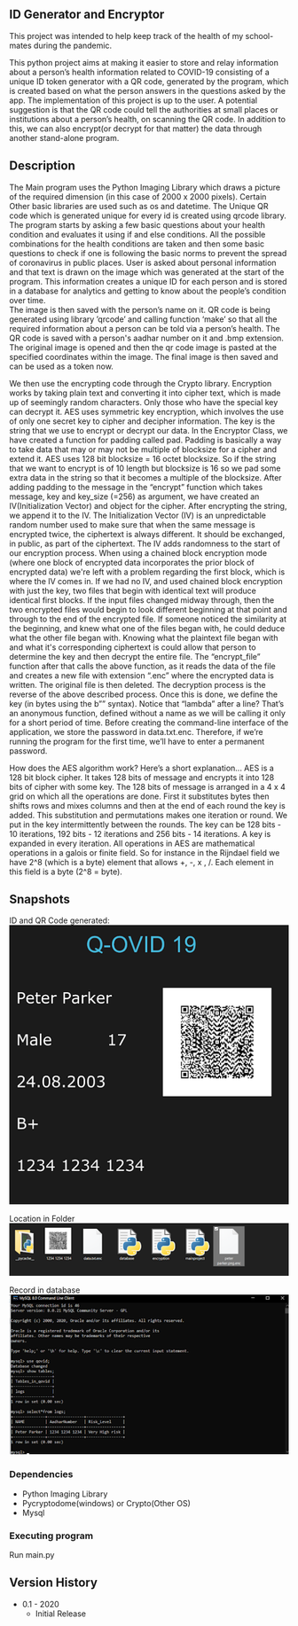 ## ID Generator and Encryptor


This project was intended to help keep track of the health of my school-mates during the pandemic.


This python project aims at making it easier to store and relay information about a person’s health information related to COVID-19 consisting of a unique ID token generator with a QR code, generated by the program, which is created based on what the person answers in the questions asked by the app. The implementation of this project is up to the user. A potential suggestion is that the QR code could tell the authorities at small places or institutions about a person’s health, on scanning the QR code. In addition to this, we can also encrypt(or decrypt for that matter) the data through another stand-alone program.

## Description

The Main program uses the Python Imaging Library which draws a picture of the required dimension (in this case of 2000 x 2000 pixels). Certain Other basic libraries are used such as os and datetime. The Unique QR code which is generated unique for every id is created using qrcode library.
 The program starts by asking a few basic questions about your health condition and evaluates it using if and else conditions. All the possible combinations for the health conditions are taken and then some basic questions to check if one is following the basic norms to prevent the spread of coronavirus in public places. 
User is asked about personal information and that text is drawn on the image which was generated at the start of the program. This information creates a unique ID for each person and is stored in a database for analytics and getting to know about the people’s condition over time.  
The image is then saved with the person’s name on it.
QR code is being generated using library ’qrcode’ and calling function ‘make’ so that all the required information about a person can be told via a person’s health. The QR code is saved with a person's aadhar number on it and .bmp extension.
The original image is opened and then the qr code image is pasted at the specified coordinates within the image.
The final image is then saved and can be used as a token now.

We then use the encrypting code through the Crypto library. Encryption works by taking plain text and converting it into cipher text, which is made up of seemingly random characters. Only those who have the special key can decrypt it. AES uses symmetric key encryption, which involves the use of only one secret key to cipher and decipher information. The key is the string that we use to encrypt or decrypt our data. 
In the Encryptor Class, we have created a function for padding called pad. Padding is basically a way to take data that may or may not be multiple of blocksize for a cipher and extend it. AES uses 128 bit blocksize = 16 octet blocksize. So if the string that we want to encrypt is of 10 length but blocksize is 16 so we pad some extra data in the string so that it becomes a multiple of the blocksize.
After adding padding to the message in the “encrypt” function which takes message, key and key_size (=256) as argument, we have created an IV(Initialization Vector) and object for the cipher. After encrypting the string, we append it to the IV. 
The Initialization Vector (IV) is an unpredictable random number used to make sure that when the same message is encrypted twice, the ciphertext is always different. It should be exchanged, in public, as part of the ciphertext. The IV adds randomness to the start of our encryption process. When using a chained block encryption mode (where one block of encrypted data incorporates the prior block of encrypted data) we're left with a problem regarding the first block, which is where the IV comes in.
If we had no IV, and used chained block encryption with just the key, two files that begin with identical text will produce identical first blocks. If the input files changed midway through, then the two encrypted files would begin to look different beginning at that point and through to the end of the encrypted file. If someone noticed the similarity at the beginning, and knew what one of the files began with, he could deduce what the other file began with. Knowing what the plaintext file began with and what it's corresponding ciphertext is could allow that person to determine the key and then decrypt the entire file.
The “encrypt_file” function after that calls the above function, as it reads the data of the file and creates a new file with extension “.enc” where the encrypted data is written. The original file is then deleted.
The decryption process is the reverse of the above described process.
Once this is done, we define the key (in bytes using the b”<string>”  syntax). Notice that “lambda” after a line? That’s an anonymous function, defined without a name as we will be calling it only for a short period of time.
Before creating the command-line interface of the application, we store the password in data.txt.enc. Therefore, if we’re running the program for the first time, we’ll have to enter a permanent password. 

How does the AES algorithm work? Here’s a short explanation...
AES is a 128 bit block cipher. It takes 128 bits of message and encrypts it into 128 bits of cipher with some key. The 128 bits of message is arranged in a 4 x 4 grid on which all the operations are done. First it substitutes bytes then shifts rows and mixes columns and then at the end of each round the key is added. This substitution and permutations makes one iteration or round. 
We put in the key intermittently between the rounds. The key can be 128 bits  - 10 iterations, 192 bits - 12 iterations and 256 bits - 14 iterations. A key is expanded in every iteration.
All operations in AES are mathematical operations in a galois or finite field. So for instance in the Rijndael field we have 2^8 (which is a byte) element that allows +, -, x , /. Each element in this field is a byte (2^8 = byte).

## Snapshots

ID and QR Code generated:
![QR Code and ID Generated](Images/id.png)

Location in Folder
![Location in Folder](Images/location.png)

Record in database
![Record in SQL](Images/sql.png)



### Dependencies

* Python Imaging Library
* Pycryptodome(windows) or Crypto(Other OS)
* Mysql

### Executing program

Run main.py

[comment]: <> (```)

[comment]: <> (code blocks for commands)

[comment]: <> (```)

[comment]: <> (## Authors)

[comment]: <> (ex. Harshit Singh  )

[comment]: <> (ex. [@DomPizzie]&#40;https://twitter.com/dompizzie&#41;)

## Version History

* 0.1 - 2020
    * Initial Release